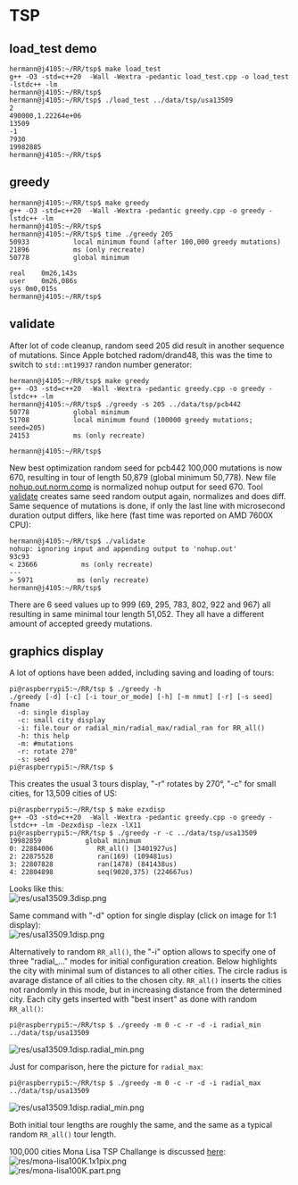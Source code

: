 # TSP

## load_test demo
```
hermann@j4105:~/RR/tsp$ make load_test 
g++ -O3 -std=c++20  -Wall -Wextra -pedantic load_test.cpp -o load_test -lstdc++ -lm
hermann@j4105:~/RR/tsp$ 
hermann@j4105:~/RR/tsp$ ./load_test ../data/tsp/usa13509
2
490000,1.22264e+06
13509
-1
7930
19982885
hermann@j4105:~/RR/tsp$ 
```

## greedy

```
hermann@j4105:~/RR/tsp$ make greedy
g++ -O3 -std=c++20  -Wall -Wextra -pedantic greedy.cpp -o greedy -lstdc++ -lm
hermann@j4105:~/RR/tsp$ 
hermann@j4105:~/RR/tsp$ time ./greedy 205
50933           local minimum found (after 100,000 greedy mutations)
21896           ms (only recreate)
50778           global minimum

real	0m26,143s
user	0m26,086s
sys	0m0,015s
hermann@j4105:~/RR/tsp$ 
```

## validate

After lot of code cleanup, random seed 205 did result in another sequence of mutations. Since Apple botched radom/drand48, this was the time to switch to ```std::mt19937``` randon number generator:
```
hermann@j4105:~/RR/tsp$ make greedy
g++ -O3 -std=c++20  -Wall -Wextra -pedantic greedy.cpp -o greedy -lstdc++ -lm
hermann@j4105:~/RR/tsp$ ./greedy -s 205 ../data/tsp/pcb442
50778           global minimum
51708           local minimum found (100000 greedy mutations; seed=205)
24153           ms (only recreate)

hermann@j4105:~/RR/tsp$ 
```

New best optimization random seed for pcb442 100,000 mutations is now 670, resulting in tour of length 50,879 (global minimum 50,778). New file [nohup.out.norm.comp](nohup.out.norm.comp) is normalized nohup output for seed 670. Tool [validate](validate) creates same seed random output again, normalizes and does diff. Same sequence of mutations is done, if only the last line with microsecond duration output differs, like here (fast time was reported on AMD 7600X CPU):  
```
hermann@j4105:~/RR/tsp$ ./validate 
nohup: ignoring input and appending output to 'nohup.out'
93c93
< 23666           ms (only recreate)
---
> 5971           ms (only recreate)
hermann@j4105:~/RR/tsp$ 
```

There are 6 seed values up to 999 (69, 295, 783, 802, 922 and 967) all resulting in same minimal tour length 51,052. They all have a different amount of accepted greedy mutations.

## graphics display 
A lot of options have been added, including saving and loading of tours:  
```
pi@raspberrypi5:~/RR/tsp $ ./greedy -h
./greedy [-d] [-c] [-i tour_or_mode] [-h] [-m nmut] [-r] [-s seed] fname
  -d: single display
  -c: small city display
  -i: file.tour or radial_min/radial_max/radial_ran for RR_all()
  -h: this help
  -m: #mutations
  -r: rotate 270°
  -s: seed
pi@raspberrypi5:~/RR/tsp $ 
```

This creates the usual 3 tours display, "-r" rotates by 270°, "-c" for small cities, for 13,509 cities of US:  
```
pi@raspberrypi5:~/RR/tsp $ make ezxdisp
g++ -O3 -std=c++20  -Wall -Wextra -pedantic greedy.cpp -o greedy -lstdc++ -lm -Dezxdisp -lezx -lX11
pi@raspberrypi5:~/RR/tsp $ ./greedy -r -c ../data/tsp/usa13509
19982859           global minimum
0: 22884006           RR_all() [3401927us]
2: 22875528           ran(169) (109481us)          
3: 22807828           ran(1478) (841438us)          
4: 22804898           seq(9020,375) (224667us)          
```
Looks like this:  
![res/usa13509.3disp.png](res/usa13509.3disp.png)


Same command with "-d" option for single display (click on image for 1:1 display):  
![res/usa13509.1disp.png](res/usa13509.1disp.png)


Alternatively to random ```RR_all()```, the "-i" option allows to specify one of three "radial_..." modes for initial configuration creation. Below highlights the city with minimal sum of distances to all other cities. The circle radius is avarage distance of all cities to the chosen city. ```RR_all()``` inserts the cities not randomly in this mode, but in increasing distance from the determined city. Each city gets inserted with "best insert" as done with random ```RR_all()```:  
```
pi@raspberrypi5:~/RR/tsp $ ./greedy -m 0 -c -r -d -i radial_min ../data/tsp/usa13509
```
![res/usa13509.1disp.radial_min.png](res/usa13509.1disp.radial_min.png)

Just for comparison, here the picture for ```radial_max```:  
```
pi@raspberrypi5:~/RR/tsp $ ./greedy -m 0 -c -r -d -i radial_max ../data/tsp/usa13509
```
![res/usa13509.1disp.radial_min.png](res/usa13509.1disp.radial_max.png)

Both initial tour lengths are roughly the same, and the same as a typical random ```RR_all()``` tour length.

100,000 cities Mona Lisa TSP Challange is discussed [here](https://github.com/Hermann-SW/RR?tab=readme-ov-file#mona-lisa-tsp-challenge):  
![res/mona-lisa100K.1x1pix.png](res/mona-lisa100K.1x1pix.png)  
![res/mona-lisa100K.part.png](res/mona-lisa100K.part.png)
